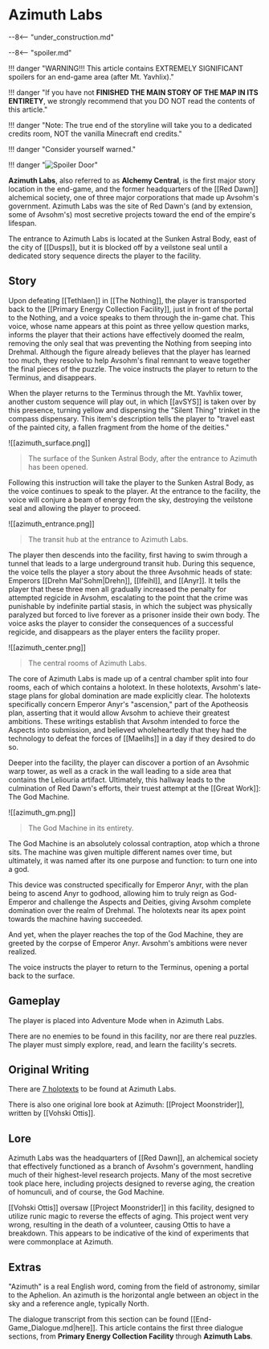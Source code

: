 # Azimuth Labs

--8<-- "under_construction.md"

--8<-- "spoiler.md"

!!! danger "WARNING!!! This article contains EXTREMELY SIGNIFICANT spoilers for an end-game area (after Mt. Yavhlix)."

!!! danger "If you have not **FINISHED THE MAIN STORY OF THE MAP IN ITS ENTIRETY**, we strongly recommend that you DO NOT read the contents of this article."

!!! danger "Note: The true end of the storyline will take you to a dedicated credits room, NOT the vanilla Minecraft end credits."

!!! danger "Consider yourself warned."

!!! danger "![Spoiler Door](/assets/img/spoiler_door.png)"

**Azimuth Labs**, also referred to as **Alchemy Central**, is the first major story location in the end-game, and the former headquarters of the [[Red Dawn]] alchemical society, one of three major corporations that made up Avsohm's government. Azimuth Labs was the site of Red Dawn's (and by extension, some of Avsohm's) most secretive projects toward the end of the empire's lifespan.

The entrance to Azimuth Labs is located at the Sunken Astral Body, east of the city of [[Dusps]], but it is blocked off by a veilstone seal until a dedicated story sequence directs the player to the facility.

## Story
Upon defeating [[Tethlaen]] in [[The Nothing]], the player is transported back to the [[Primary Energy Collection Facility]], just in front of the portal to the Nothing, and a voice speaks to them through the in-game chat. This voice, whose name appears at this point as three yellow question marks, informs the player that their actions have effectively doomed the realm, removing the only seal that was preventing the Nothing from seeping into Drehmal. Although the figure already believes that the player has learned too much, they resolve to help Avsohm's final remnant to weave together the final pieces of the puzzle. The voice instructs the player to return to the Terminus, and disappears.

When the player returns to the Terminus through the Mt. Yavhlix tower, another custom sequence will play out, in which [[avSYS]] is taken over by this presence, turning yellow and dispensing the "Silent Thing" trinket in the compass dispensary. This item's description tells the player to "travel east of the painted city, a fallen fragment from the home of the deities." 

![[azimuth_surface.png]]
> The surface of the Sunken Astral Body, after the entrance to Azimuth has been opened.

Following this instruction will take the player to the Sunken Astral Body, as the voice continues to speak to the player. At the entrance to the facility, the voice will conjure a beam of energy from the sky, destroying the veilstone seal and allowing the player to proceed.

![[azimuth_entrance.png]]
> The transit hub at the entrance to Azimuth Labs.

The player then descends into the facility, first having to swim through a tunnel that leads to a large underground transit hub. During this sequence, the voice tells the player a story about the three Avsohmic heads of state: Emperors [[Drehn Mal'Sohm|Drehn]], [[Ifeihl]], and [[Anyr]]. It tells the player that these three men all gradually increased the penalty for attempted regicide in Avsohm, escalating to the point that the crime was punishable by indefinite partial stasis, in which the subject was physically paralyzed but forced to live forever as a prisoner inside their own body. The voice asks the player to consider the consequences of a successful regicide, and disappears as the player enters the facility proper.

![[azimuth_center.png]]
> The central rooms of Azimuth Labs.

The core of Azimuth Labs is made up of a central chamber split into four rooms, each of which contains a holotext. In these holotexts, Avsohm's late-stage plans for global domination are made explicitly clear. The holotexts specifically concern Emperor Anyr's "ascension," part of the Apotheosis plan, asserting that it would allow Avsohm to achieve their greatest ambitions. These writings establish that Avsohm intended to force the Aspects into submission, and believed wholeheartedly that they had the technology to defeat the forces of [[Maelihs]] in a day if they desired to do so. 

Deeper into the facility, the player can discover a portion of an Avsohmic warp tower, as well as a crack in the wall leading to a side area that contains the Leliouria artifact. Ultimately, this hallway leads to the culmination of Red Dawn's efforts, their truest attempt at the [[Great Work]]: The God Machine.

![[azimuth_gm.png]]
> The God Machine in its entirety.

The God Machine is an absolutely colossal contraption, atop which a throne sits. The machine was given multiple different names over time, but ultimately, it was named after its one purpose and function: to turn one into a god. 

This device was constructed specifically for Emperor Anyr, with the plan being to ascend Anyr to godhood, allowing him to truly reign as God-Emperor and challenge the Aspects and Deities, giving Avsohm complete domination over the realm of Drehmal. The holotexts near its apex point towards the machine having succeeded.

And yet, when the player reaches the top of the God Machine, they are greeted by the corpse of Emperor Anyr. Avsohm's ambitions were never realized.

The voice instructs the player to return to the Terminus, opening a portal back to the surface.

## Gameplay
The player is placed into Adventure Mode when in Azimuth Labs.

There are no enemies to be found in this facility, nor are there real puzzles. The player must simply explore, read, and learn the facility's secrets.

## Original Writing
There are [7 holotexts](/Story_and_Features/Holotexts/Post-Yav/Azimuth_Labs) to be found at Azimuth Labs.

There is also one original lore book at Azimuth: [[Project Moonstrider]], written by [[Vohski Ottis]].

## Lore
Azimuth Labs was the headquarters of [[Red Dawn]], an alchemical society that effectively functioned as a branch of Avsohm's government, handling much of their highest-level research projects. Many of the most secretive took place here, including projects designed to reverse aging, the creation of homunculi, and of course, the God Machine.

[[Vohski Ottis]] oversaw [[Project Moonstrider]] in this facility, designed to utilize runic magic to reverse the effects of aging. This project went very wrong, resulting in the death of a volunteer, causing Ottis to have a breakdown. This appears to be indicative of the kind of experiments that were commonplace at Azimuth.

## Extras
"Azimuth" is a real English word, coming from the field of astronomy, similar to the Aphelion. An azimuth is the horizontal angle between an object in the sky and a reference angle, typically North.

The dialogue transcript from this section can be found [[End-Game_Dialogue.md|here]]. This article contains the first three dialogue sections, from **Primary Energy Collection Facility** through **Azimuth Labs**.
